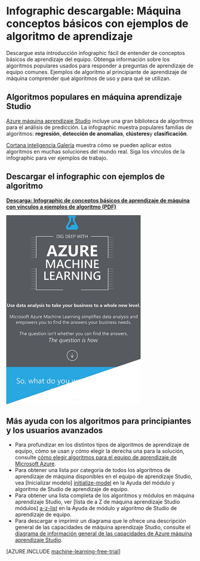 <properties
    pageTitle="Infographic: Conceptos básicos de aprendizaje: ejemplos del algoritmo de máquina | Microsoft Azure"
    description="Una introducción fácil de entender conceptos básicos de aprendizaje de equipo incluye ejemplos de algoritmo. La infographic descargable trata sobre la mayoría de máquina preguntas de aprendizaje."
    keywords="conceptos básicos de aprendizaje de equipo, ejemplos de algoritmo, aprendizaje para principiantes, preguntas de aprendizaje de equipo, algoritmos populares, infographic algoritmo de máquina"
    services="machine-learning"
    documentationCenter=""
    authors="garyericson"
    manager="jhubbard"
    editor="cgronlun"/>

<tags
    ms.service="machine-learning"
    ms.workload="data-services"
    ms.tgt_pltfrm="na"
    ms.devlang="na"
    ms.topic="article"
    ms.date="08/19/2016"
    ms.author="garye" />


# <a name="downloadable-infographic-machine-learning-basics-with-algorithm-examples"></a>Infographic descargable: Máquina conceptos básicos con ejemplos de algoritmo de aprendizaje

Descargue esta introducción infographic fácil de entender de conceptos básicos de aprendizaje del equipo. Obtenga información sobre los algoritmos populares usados para responder a preguntas de aprendizaje de equipo comunes. Ejemplos de algoritmo al principiante de aprendizaje de máquina comprender qué algoritmos de uso y para qué se utilizan.

## <a name="popular-algorithms-in-machine-learning-studio"></a>Algoritmos populares en máquina aprendizaje Studio

[Azure máquina aprendizaje Studio](https://studio.azureml.net/) incluye una gran biblioteca de algoritmos para el análisis de predicción. La infographic muestra populares familias de algoritmos: **regresión**, **detección de anomalías**, **clústeres**y **clasificación**.

[Cortana inteligencia Galería](https://gallery.cortanaintelligence.com/) muestra cómo se pueden aplicar estos algoritmos en muchas soluciones del mundo real. Siga los vínculos de la infographic para ver ejemplos de trabajo.

## <a name="download-the-infographic-with-algorithm-examples"></a>Descargar el infographic con ejemplos de algoritmo

**[Descarga: Infographic de conceptos básicos de aprendizaje de máquina con vínculos a ejemplos de algoritmo (PDF)](http://download.microsoft.com/download/0/5/A/05AE6B94-E688-403E-90A5-6035DBE9EEC5/machine-learning-basics-infographic-with-algorithm-examples.pdf)**


![Infographic: El equipo conceptos básicos con ejemplos de algoritmo de aprendizaje. Algoritmos populares. Equipo de aprendizaje para principiantes.](./media/machine-learning-basics-infographic-with-algorithm-examples/machine-learning-basics-infographic-with-algorithm-examples.png)

## <a name="more-help-with-algorithms-for-beginners-and-advanced-users"></a>Más ayuda con los algoritmos para principiantes y los usuarios avanzados

* Para profundizar en los distintos tipos de algoritmos de aprendizaje de equipo, cómo se usan y cómo elegir la derecha una para la solución, consulte [cómo elegir algoritmos para el equipo de aprendizaje de Microsoft Azure](machine-learning-algorithm-choice.md).
* Para obtener una lista por categoría de todos los algoritmos de aprendizaje de máquina disponibles en el equipo de aprendizaje Studio, vea [Inicializar modelo] [ initialize-model] en la Ayuda del módulo y algoritmo de Studio de aprendizaje de equipo.
* Para obtener una lista completa de los algoritmos y módulos en máquina aprendizaje Studio, ver [lista de a Z de máquina aprendizaje Studio módulos] [ a-z-list] en la Ayuda de módulo y algoritmo de Studio de aprendizaje de equipo.
* Para descargar e imprimir un diagrama que le ofrece una descripción general de las capacidades de máquina aprendizaje Studio, consulte el [diagrama de información general de las capacidades de Azure máquina aprendizaje Studio](machine-learning-studio-overview-diagram.md).


[AZURE.INCLUDE [machine-learning-free-trial](../../includes/machine-learning-free-trial.md)]


<!-- Module References -->
[a-z-list]: https://msdn.microsoft.com/library/azure/dn906033.aspx
[initialize-model]: https://msdn.microsoft.com/library/azure/0c67013c-bfbc-428b-87f3-f552d8dd41f6/
[k-means-clustering]: https://msdn.microsoft.com/library/azure/5049a09b-bd90-4c4e-9b46-7c87e3a36810/
[one-vs-all-multiclass]: https://msdn.microsoft.com/library/azure/7191efae-b4b1-4d03-a6f8-7205f87be664/
